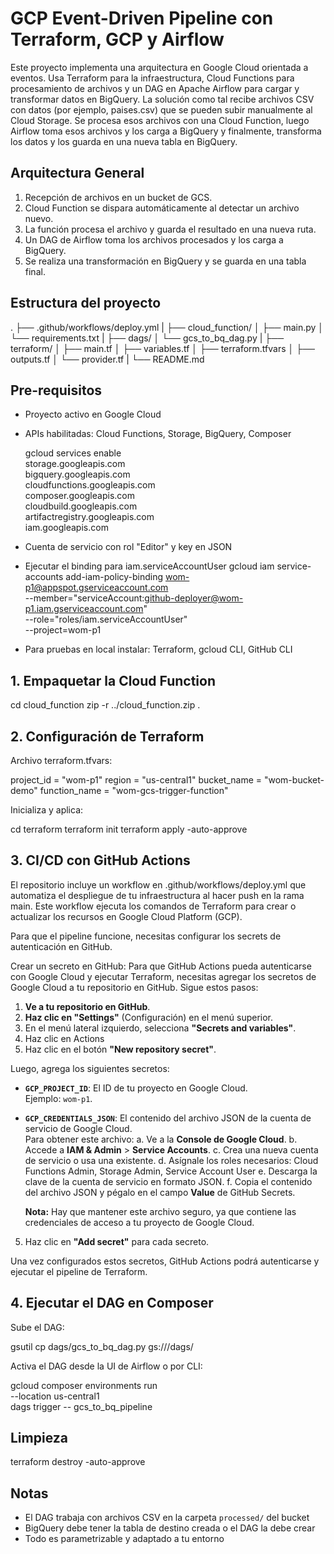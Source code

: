
# GCP Event-Driven Pipeline con Terraform, GCP y Airflow

Este proyecto implementa una arquitectura en Google Cloud orientada a eventos. Usa Terraform para la infraestructura, Cloud Functions para procesamiento de archivos y un DAG en Apache Airflow para cargar y transformar datos en BigQuery.
La solución como tal recibe archivos CSV con datos (por ejemplo, paises.csv) que se pueden subir manualmente al Cloud Storage. Se procesa esos archivos con una Cloud Function, luego Airflow toma esos archivos y los carga a BigQuery y finalmente, transforma los datos y los guarda en una nueva tabla en BigQuery.

## Arquitectura General

1. Recepción de archivos en un bucket de GCS.
2. Cloud Function se dispara automáticamente al detectar un archivo nuevo.
3. La función procesa el archivo y guarda el resultado en una nueva ruta.
4. Un DAG de Airflow toma los archivos procesados y los carga a BigQuery.
5. Se realiza una transformación en BigQuery y se guarda en una tabla final.

## Estructura del proyecto

.
├── .github/workflows/deploy.yml
|
├── cloud_function/
│   ├── main.py
│   └── requirements.txt
|
├── dags/
│   └── gcs_to_bq_dag.py
|
├── terraform/
│   ├── main.tf
│   ├── variables.tf
│   ├── terraform.tfvars
│   ├── outputs.tf
│   └── provider.tf
|
└── README.md


## Pre-requisitos

- Proyecto activo en Google Cloud
- APIs habilitadas: Cloud Functions, Storage, BigQuery, Composer
    
    gcloud services enable \
        storage.googleapis.com \
        bigquery.googleapis.com \
        cloudfunctions.googleapis.com \
        composer.googleapis.com \
        cloudbuild.googleapis.com \
        artifactregistry.googleapis.com \
        iam.googleapis.com
- Cuenta de servicio con rol "Editor" y key en JSON
- Ejecutar el binding para iam.serviceAccountUser
    gcloud iam service-accounts add-iam-policy-binding wom-p1@appspot.gserviceaccount.com \
    --member="serviceAccount:github-deployer@wom-p1.iam.gserviceaccount.com" \
    --role="roles/iam.serviceAccountUser" \
    --project=wom-p1
- Para pruebas en local instalar: Terraform, gcloud CLI, GitHub CLI

## 1. Empaquetar la Cloud Function

cd cloud_function
zip -r ../cloud_function.zip .


## 2. Configuración de Terraform

Archivo terraform.tfvars:

project_id    = "wom-p1"
region        = "us-central1"
bucket_name   = "wom-bucket-demo"
function_name = "wom-gcs-trigger-function"

Inicializa y aplica:

cd terraform
terraform init
terraform apply -auto-approve

## 3. CI/CD con GitHub Actions

El repositorio incluye un workflow en .github/workflows/deploy.yml que automatiza el despliegue de tu infraestructura al hacer push en la rama main. Este workflow ejecuta los comandos de Terraform para crear o actualizar los recursos en Google Cloud Platform (GCP).

Para que el pipeline funcione, necesitas configurar los secrets de autenticación en GitHub.

Crear un secreto en GitHub: Para que GitHub Actions pueda autenticarse con Google Cloud y ejecutar Terraform, necesitas agregar los secretos de Google Cloud a tu repositorio en GitHub. Sigue estos pasos:

1. **Ve a tu repositorio en GitHub**.
2. **Haz clic en "Settings"** (Configuración) en el menú superior.
3. En el menú lateral izquierdo, selecciona **"Secrets and variables"**.
4. Haz clic en Actions
5. Haz clic en el botón **"New repository secret"**.

Luego, agrega los siguientes secretos:

- **`GCP_PROJECT_ID`**: El ID de tu proyecto en Google Cloud.  
  Ejemplo: `wom-p1`.

- **`GCP_CREDENTIALS_JSON`**: El contenido del archivo JSON de la cuenta de servicio de Google Cloud.  
  Para obtener este archivo:
  a. Ve a la **Console de Google Cloud**.
  b. Accede a **IAM & Admin** > **Service Accounts**.
  c. Crea una nueva cuenta de servicio o usa una existente.
  d. Asígnale los roles necesarios: Cloud Functions Admin, Storage Admin, Service Account User
  e. Descarga la clave de la cuenta de servicio en formato JSON.
  f. Copia el contenido del archivo JSON y pégalo en el campo **Value** de GitHub Secrets.

   **Nota:** Hay que mantener este archivo seguro, ya que contiene las credenciales de acceso a tu proyecto de Google Cloud.

5. Haz clic en **"Add secret"** para cada secreto.

Una vez configurados estos secretos, GitHub Actions podrá autenticarse y ejecutar el pipeline de Terraform.

## 4. Ejecutar el DAG en Composer

Sube el DAG:

gsutil cp dags/gcs_to_bq_dag.py gs://<tu-bucket-composer>/dags/

Activa el DAG desde la UI de Airflow o por CLI:

gcloud composer environments run <tu-env> \
  --location us-central1 \
  dags trigger -- gcs_to_bq_pipeline

## Limpieza

terraform destroy -auto-approve

## Notas

- El DAG trabaja con archivos CSV en la carpeta `processed/` del bucket
- BigQuery debe tener la tabla de destino creada o el DAG la debe crear
- Todo es parametrizable y adaptado a tu entorno
